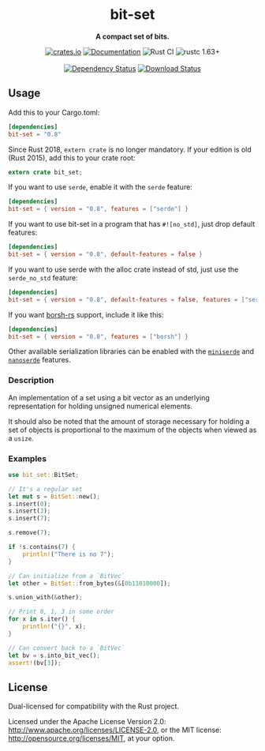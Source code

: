 <div align="center">
  <h1>bit-set</h1>
  <p>
    <strong>A compact set of bits.</strong>
  </p>
  <p>

[![crates.io][crates.io shield]][crates.io link]
[![Documentation][docs.rs badge]][docs.rs link]
![Rust CI][github ci badge]
![rustc 1.63+]
<br />
<br />
[![Dependency Status][deps.rs status]][deps.rs link]
[![Download Status][shields.io download count]][crates.io link]

  </p>
</div>

[crates.io shield]: https://img.shields.io/crates/v/bit-set?label=latest
[crates.io link]: https://crates.io/crates/bit-set
[docs.rs badge]: https://docs.rs/bit-set/badge.svg?version=0.8.0
[docs.rs link]: https://docs.rs/bit-set/0.8.0/bit_set/
[github ci badge]: https://github.com/contain-rs/bit-set/workflows/Rust/badge.svg?branch=master
[rustc 1.63+]: https://img.shields.io/badge/rustc-1.63%2B-blue.svg
[deps.rs status]: https://deps.rs/crate/bit-set/0.8.0/status.svg
[deps.rs link]: https://deps.rs/crate/bit-set/0.8.0
[shields.io download count]: https://img.shields.io/crates/d/bit-set.svg

## Usage

Add this to your Cargo.toml:

```toml
[dependencies]
bit-set = "0.8"
```

Since Rust 2018, `extern crate` is no longer mandatory. If your edition is old (Rust 2015),
add this to your crate root:

```rust
extern crate bit_set;
```

If you want to use `serde`, enable it with the `serde` feature:

```toml
[dependencies]
bit-set = { version = "0.8", features = ["serde"] }
```

If you want to use bit-set in a program that has `#![no_std]`, just drop default features:

```toml
[dependencies]
bit-set = { version = "0.8", default-features = false }
```

If you want to use serde with the alloc crate instead of std, just use the `serde_no_std` feature:

```toml
[dependencies]
bit-set = { version = "0.8", default-features = false, features = ["serde", "serde_no_std"] }
```

If you want [borsh-rs](https://github.com/near/borsh-rs) support, include it like this:

```toml
[dependencies]
bit-set = { version = "0.8", features = ["borsh"] }
```

Other available serialization libraries can be enabled with the
[`miniserde`](https://github.com/dtolnay/miniserde) and
[`nanoserde`](https://github.com/not-fl3/nanoserde) features.


<!-- cargo-rdme start -->

### Description

An implementation of a set using a bit vector as an underlying
representation for holding unsigned numerical elements.

It should also be noted that the amount of storage necessary for holding a
set of objects is proportional to the maximum of the objects when viewed
as a `usize`.

### Examples

```rust
use bit_set::BitSet;

// It's a regular set
let mut s = BitSet::new();
s.insert(0);
s.insert(3);
s.insert(7);

s.remove(7);

if !s.contains(7) {
    println!("There is no 7");
}

// Can initialize from a `BitVec`
let other = BitSet::from_bytes(&[0b11010000]);

s.union_with(&other);

// Print 0, 1, 3 in some order
for x in s.iter() {
    println!("{}", x);
}

// Can convert back to a `BitVec`
let bv = s.into_bit_vec();
assert!(bv[3]);
```

<!-- cargo-rdme end -->

## License

Dual-licensed for compatibility with the Rust project.

Licensed under the Apache License Version 2.0: http://www.apache.org/licenses/LICENSE-2.0,
or the MIT license: http://opensource.org/licenses/MIT, at your option.

